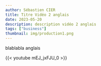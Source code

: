 ```yaml
---
author: Sébastien CIER
title: Titre Vidéo 2 anglais
date: 2023-05-20
description: description vidéo 2 anglais
tags: ["business"]
thumbnail: img/production1.png
---
```


blablabla anglais


{{< youtube mEJ_jxFJU_0 >}}


